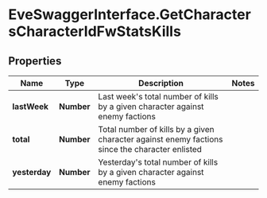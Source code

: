 # EveSwaggerInterface.GetCharactersCharacterIdFwStatsKills

## Properties
Name | Type | Description | Notes
------------ | ------------- | ------------- | -------------
**lastWeek** | **Number** | Last week's total number of kills by a given character against enemy factions | 
**total** | **Number** | Total number of kills by a given character against enemy factions since the character enlisted | 
**yesterday** | **Number** | Yesterday's total number of kills by a given character against enemy factions | 



